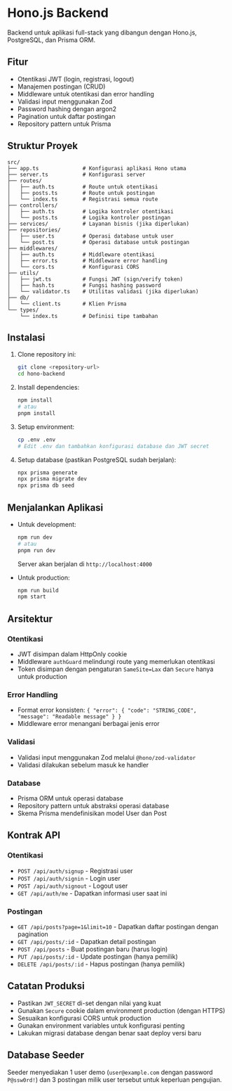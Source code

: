# Hono.js Backend

Backend untuk aplikasi full-stack yang dibangun dengan Hono.js, PostgreSQL, dan Prisma ORM.

## Fitur

- Otentikasi JWT (login, registrasi, logout)
- Manajemen postingan (CRUD)
- Middleware untuk otentikasi dan error handling
- Validasi input menggunakan Zod
- Password hashing dengan argon2
- Pagination untuk daftar postingan
- Repository pattern untuk Prisma

## Struktur Proyek

```
src/
├── app.ts              # Konfigurasi aplikasi Hono utama
├── server.ts           # Konfigurasi server
├── routes/
│   ├── auth.ts         # Route untuk otentikasi
│   ├── posts.ts        # Route untuk postingan
│   └── index.ts        # Registrasi semua route
├── controllers/
│   ├── auth.ts         # Logika kontroler otentikasi
│   └── posts.ts        # Logika kontroler postingan
├── services/           # Layanan bisnis (jika diperlukan)
├── repositories/
│   ├── user.ts         # Operasi database untuk user
│   └── post.ts         # Operasi database untuk postingan
├── middlewares/
│   ├── auth.ts         # Middleware otentikasi
│   ├── error.ts        # Middleware error handling
│   └── cors.ts         # Konfigurasi CORS
├── utils/
│   ├── jwt.ts          # Fungsi JWT (sign/verify token)
│   ├── hash.ts         # Fungsi hashing password
│   └── validator.ts    # Utilitas validasi (jika diperlukan)
├── db/
│   └── client.ts       # Klien Prisma
└── types/
    └── index.ts        # Definisi tipe tambahan
```

## Instalasi

1. Clone repository ini:
   ```bash
   git clone <repository-url>
   cd hono-backend
   ```

2. Install dependencies:
   ```bash
   npm install
   # atau
   pnpm install
   ```

3. Setup environment:
   ```bash
   cp .env .env
   # Edit .env dan tambahkan konfigurasi database dan JWT secret
   ```

4. Setup database (pastikan PostgreSQL sudah berjalan):
   ```bash
   npx prisma generate
   npx prisma migrate dev
   npx prisma db seed
   ```

## Menjalankan Aplikasi

- Untuk development:
  ```bash
  npm run dev
  # atau
  pnpm run dev
  ```
  
  Server akan berjalan di `http://localhost:4000`

- Untuk production:
  ```bash
  npm run build
  npm start
  ```

## Arsitektur

### Otentikasi
- JWT disimpan dalam HttpOnly cookie
- Middleware `authGuard` melindungi route yang memerlukan otentikasi
- Token disimpan dengan pengaturan `SameSite=Lax` dan `Secure` hanya untuk production

### Error Handling
- Format error konsisten: `{ "error": { "code": "STRING_CODE", "message": "Readable message" } }`
- Middleware error menangani berbagai jenis error

### Validasi
- Validasi input menggunakan Zod melalui `@hono/zod-validator`
- Validasi dilakukan sebelum masuk ke handler

### Database
- Prisma ORM untuk operasi database
- Repository pattern untuk abstraksi operasi database
- Skema Prisma mendefinisikan model User dan Post

## Kontrak API

### Otentikasi
- `POST /api/auth/signup` - Registrasi user
- `POST /api/auth/signin` - Login user
- `POST /api/auth/signout` - Logout user
- `GET /api/auth/me` - Dapatkan informasi user saat ini

### Postingan
- `GET /api/posts?page=1&limit=10` - Dapatkan daftar postingan dengan pagination
- `GET /api/posts/:id` - Dapatkan detail postingan
- `POST /api/posts` - Buat postingan baru (harus login)
- `PUT /api/posts/:id` - Update postingan (hanya pemilik)
- `DELETE /api/posts/:id` - Hapus postingan (hanya pemilik)

## Catatan Produksi

- Pastikan `JWT_SECRET` di-set dengan nilai yang kuat
- Gunakan `Secure` cookie dalam environment production (dengan HTTPS)
- Sesuaikan konfigurasi CORS untuk production
- Gunakan environment variables untuk konfigurasi penting
- Lakukan migrasi database dengan benar saat deploy versi baru

## Database Seeder

Seeder menyediakan 1 user demo (`user@example.com` dengan password `P@ssw0rd!`) dan 3 postingan milik user tersebut untuk keperluan pengujian.